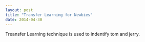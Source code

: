 ```yaml
---
layout: post
title: "Transfer Learning for Newbies"
date: 2014-04-30
---
```


Treansfer Learning technique is used to indentify tom and jerry. 
